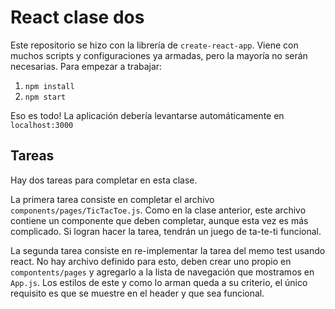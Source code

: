 # React clase dos

Este repositorio se hizo con la librería de `create-react-app`. Viene con muchos scripts y configuraciones ya armadas, pero la mayoría no serán necesarias. Para empezar a trabajar:

1. `npm install`
2. `npm start`

Eso es todo! La aplicación debería levantarse automáticamente en `localhost:3000`

## Tareas

Hay dos tareas para completar en esta clase.

La primera tarea consiste en completar el archivo `components/pages/TicTacToe.js`. Como en la clase anterior, este archivo contiene un componente que deben completar, aunque esta vez es más complicado. Si logran hacer la tarea, tendrán un juego de ta-te-ti funcional.

La segunda tarea consiste en re-implementar la tarea del memo test usando react. No hay archivo definido para esto, deben crear uno propio en `compontents/pages` y agregarlo a la lista de navegación que mostramos en `App.js`. Los estilos de este y como lo arman queda a su criterio, el único requisito es que se muestre en el header y que sea funcional.

